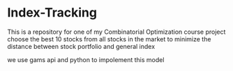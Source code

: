 # Index-Tracking

This is a repository for one of my Combinatorial Optimization course project 
choose the best 10 stocks from all stocks in the market to 
minimize the distance between stock portfolio and general index

we use gams api and python to impolement this model
